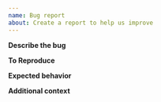 ```yaml
---
name: Bug report
about: Create a report to help us improve
---
```


**Describe the bug**

<!-- A clear and concise description of what the bug is. -->

**To Reproduce**

<!-- Steps to reproduce the behavior -->

**Expected behavior**

<!-- A clear and concise description of what you expected to happen. -->

**Additional context**

<!-- Add any other context about the problem here. -->
